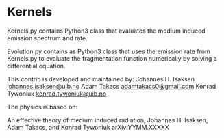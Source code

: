 # Kernels

Kernels.py contains Python3 class that evaluates the medium induced emission spectrum and rate.

Evolution.py contains as Python3 class that uses the emission rate from Kernels.py to evaluate the fragmentation function numerically by solving a differential equation.

This contrib is developed and maintained by:
  Johannes H. Isaksen <johannes.isaksen@uib.no> 
  Adam Takacs <adamtakacs0@gmail.com>
  Konrad Tywoniuk <konrad.tywoniuk@uib.no>

The physics is based on:

  An effective theory of medium induced radiation,
  Johannes H. Isaksen, Adam Takacs, and Konrad Tywoniuk
  arXiv:YYMM.XXXXX
